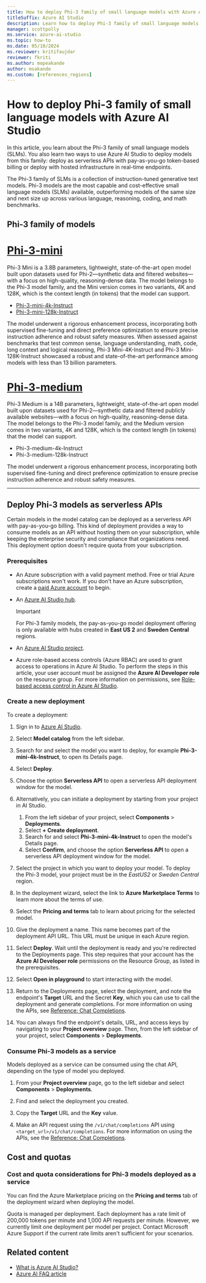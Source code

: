 ```yaml
---
title: How to deploy Phi-3 family of small language models with Azure AI Studio
titleSuffix: Azure AI Studio
description: Learn how to deploy Phi-3 family of small language models with Azure AI Studio.
manager: scottpolly
ms.service: azure-ai-studio
ms.topic: how-to
ms.date: 05/10/2024
ms.reviewer: kritifaujdar 
reviewer: fkriti
ms.author: mopeakande
author: msakande
ms.custom: [references_regions]
---
```


# How to deploy Phi-3 family of small language models with Azure AI Studio

In this article, you learn about the Phi-3 family of small language models (SLMs). You also learn two ways to use Azure AI Studio to deploy models from this family: deploy as serverless APIs with pay-as-you-go token-based billing or deploy with hosted infrastructure in real-time endpoints.

The Phi-3 family of SLMs is a collection of instruction-tuned generative text models. Phi-3 models are the most capable and cost-effective small language models (SLMs) available, outperforming models of the same size and next size up across various language, reasoning, coding, and math benchmarks.

## Phi-3 family of models

# [Phi-3-mini](#tab/phi-3-mini)

Phi-3 Mini is a 3.8B parameters, lightweight, state-of-the-art open model built upon datasets used for Phi-2—synthetic data and filtered websites—with a focus on high-quality, reasoning-dense data. The model belongs to the Phi-3 model family, and the Mini version comes in two variants, 4K and 128K, which is the context length (in tokens) that the model can support.

- [Phi-3-mini-4k-Instruct](https://ai.azure.com/explore/models/Phi-3-mini-4k-instruct/version/4/registry/azureml)
- [Phi-3-mini-128k-Instruct](https://ai.azure.com/explore/models/Phi-3-mini-128k-instruct/version/4/registry/azureml)

The model underwent a rigorous enhancement process, incorporating both supervised fine-tuning and direct preference optimization to ensure precise instruction adherence and robust safety measures. When assessed against benchmarks that test common sense, language understanding, math, code, long context and logical reasoning, Phi-3 Mini-4K-Instruct and Phi-3 Mini-128K-Instruct showcased a robust and state-of-the-art performance among models with less than 13 billion parameters.

# [Phi-3-medium](#tab/phi-3-medium)
Phi-3 Medium is a 14B parameters, lightweight, state-of-the-art open model built upon datasets used for Phi-2—synthetic data and filtered publicly available websites—with a focus on high-quality, reasoning-dense data. The model belongs to the Phi-3 model family, and the Medium version comes in two variants, 4K and 128K, which is the context length (in tokens) that the model can support.

- Phi-3-medium-4k-Instruct
- Phi-3-medium-128k-Instruct

The model underwent a rigorous enhancement process, incorporating both supervised fine-tuning and direct preference optimization to ensure precise instruction adherence and robust safety measures. 

---

## Deploy Phi-3 models as serverless APIs

Certain models in the model catalog can be deployed as a serverless API with pay-as-you-go billing. This kind of deployment provides a way to consume models as an API without hosting them on your subscription, while keeping the enterprise security and compliance that organizations need. This deployment option doesn't require quota from your subscription.

### Prerequisites

- An Azure subscription with a valid payment method. Free or trial Azure subscriptions won't work. If you don't have an Azure subscription, create a [paid Azure account](https://azure.microsoft.com/pricing/purchase-options/pay-as-you-go) to begin.
- An [Azure AI Studio hub](../how-to/create-azure-ai-resource.md).

    > [!IMPORTANT]
    > For Phi-3 family models, the pay-as-you-go model deployment offering is only available with hubs created in **East US 2** and **Sweden Central** regions.

- An [Azure AI Studio project](../how-to/create-projects.md).
- Azure role-based access controls (Azure RBAC) are used to grant access to operations in Azure AI Studio. To perform the steps in this article, your user account must be assigned the __Azure AI Developer role__ on the resource group. For more information on permissions, see [Role-based access control in Azure AI Studio](../concepts/rbac-ai-studio.md).


### Create a new deployment

To create a deployment:

1. Sign in to [Azure AI Studio](https://ai.azure.com).

1. Select **Model catalog** from the left sidebar.

1. Search for and select the model you want to deploy, for example **Phi-3-mini-4k-Instruct**, to open its Details page.

1. Select **Deploy**.

1. Choose the option **Serverless API** to open a serverless API deployment window for the model.

1. Alternatively, you can initiate a deployment by starting from your project in AI Studio. 

    1. From the left sidebar of your project, select **Components** > **Deployments**.
    1. Select **+ Create deployment**.
    1. Search for and select **Phi-3-mini-4k-Instruct** to open the model's Details page.
    1. Select **Confirm**, and choose the option **Serverless API** to open a serverless API deployment window for the model. 
 
1. Select the project in which you want to deploy your model. To deploy the Phi-3 model, your project must be in the *EastUS2* or *Sweden Central* region. 

1. In the deployment wizard, select the link to **Azure Marketplace Terms** to learn more about the terms of use.

1. Select the **Pricing and terms** tab to learn about pricing for the selected model.

1. Give the deployment a name. This name becomes part of the deployment API URL. This URL must be unique in each Azure region. 

1. Select **Deploy**. Wait until the deployment is ready and you're redirected to the Deployments page. This step requires that your account has the **Azure AI Developer role** permissions on the Resource Group, as listed in the prerequisites.

1. Select **Open in playground** to start interacting with the model. 

1. Return to the Deployments page, select the deployment, and note the endpoint's **Target** URL and the Secret **Key**, which you can use to call the deployment and generate completions. For more information on using the APIs, see [Reference: Chat Completions](../reference/reference-model-inference-chat-completions.md).

1. You can always find the endpoint's details, URL, and access keys by navigating to your **Project overview** page. Then, from the left sidebar of your project, select **Components** > **Deployments**.


### Consume Phi-3  models as a service

Models deployed as a service can be consumed using the chat API, depending on the type of model you deployed.

1. From your **Project overview** page, go to the left sidebar and select **Components** > **Deployments**.

1. Find and select the deployment you created.

1. Copy the **Target** URL and the **Key** value.

1. Make an API request using the `/v1/chat/completions` API using `<target_url>/v1/chat/completions`. For more information on using the APIs, see the [Reference: Chat Completions](../reference/reference-model-inference-chat-completions.md).

## Cost and quotas

### Cost and quota considerations for Phi-3 models deployed as a service

You can find the Azure Marketplace pricing on the **Pricing and terms** tab of the deployment wizard when deploying the model. 

Quota is managed per deployment. Each deployment has a rate limit of 200,000 tokens per minute and 1,000 API requests per minute. However, we currently limit one deployment per model per project. Contact Microsoft Azure Support if the current rate limits aren't sufficient for your scenarios.



## Related content

- [What is Azure AI Studio?](../what-is-ai-studio.md)
- [Azure AI FAQ article](../faq.yml)